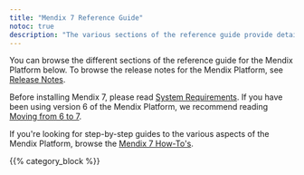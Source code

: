 ```yaml
---
title: "Mendix 7 Reference Guide"
notoc: true
description: "The various sections of the reference guide provide details on the features and functionality of the Mendix Platform."
---
```


You can browse the different sections of the reference guide for the Mendix Platform below. To browse the release notes for the Mendix Platform, see [Release Notes](/releasenotes/index).

Before installing Mendix 7, please read [System Requirements](system-requirements). If you have been using version 6 of the Mendix Platform, we recommend reading [Moving from 6 to 7](moving-from-6-to-7).

If you're looking for step-by-step guides to the various aspects of the Mendix Platform, browse the [Mendix 7 How-To's](/howto).

{{% category_block %}}

